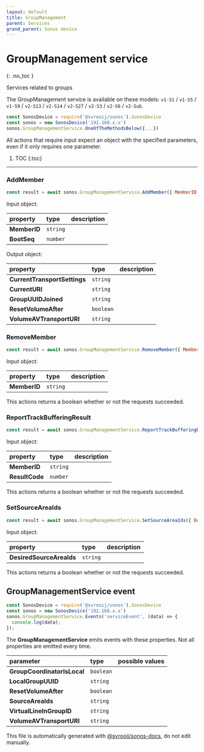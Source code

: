 ```yaml
---
layout: default
title: GroupManagement
parent: Services
grand_parent: Sonos device
---
```

# GroupManagement service
{: .no_toc }

Services related to groups

The GroupManagement service is available on these models: `v1-S1` / `v1-S5` / `v1-S9` / `v2-S13` / `v2-S14` / `v2-S27` / `v2-S3` / `v2-S6` / `v2-Sub`.

```js
const SonosDevice = require('@svrooij/sonos').SonosDevice
const sonos = new SonosDevice('192.168.x.x')
sonos.GroupManagementService.OneOfTheMethodsBelow({...})
```

All actions that require input expect an object with the specified parameters, even if it only requires one parameter.

1. TOC
{:toc}

---

### AddMember

```js
const result = await sonos.GroupManagementService.AddMember({ MemberID:..., BootSeq:... });
```

Input object:

| property | type | description |
|:----------|:-----|:------------|
| **MemberID** | `string` |  |
| **BootSeq** | `number` |  |

Output object:

| property | type | description |
|:----------|:-----|:------------|
| **CurrentTransportSettings** | `string` |  |
| **CurrentURI** | `string` |  |
| **GroupUUIDJoined** | `string` |  |
| **ResetVolumeAfter** | `boolean` |  |
| **VolumeAVTransportURI** | `string` |  |

### RemoveMember

```js
const result = await sonos.GroupManagementService.RemoveMember({ MemberID:... });
```

Input object:

| property | type | description |
|:----------|:-----|:------------|
| **MemberID** | `string` |  |

This actions returns a boolean whether or not the requests succeeded.

### ReportTrackBufferingResult

```js
const result = await sonos.GroupManagementService.ReportTrackBufferingResult({ MemberID:..., ResultCode:... });
```

Input object:

| property | type | description |
|:----------|:-----|:------------|
| **MemberID** | `string` |  |
| **ResultCode** | `number` |  |

This actions returns a boolean whether or not the requests succeeded.

### SetSourceAreaIds

```js
const result = await sonos.GroupManagementService.SetSourceAreaIds({ DesiredSourceAreaIds:... });
```

Input object:

| property | type | description |
|:----------|:-----|:------------|
| **DesiredSourceAreaIds** | `string` |  |

This actions returns a boolean whether or not the requests succeeded.

## GroupManagementService event

```js
const SonosDevice = require('@svrooij/sonos').SonosDevice
const sonos = new SonosDevice('192.168.x.x')
sonos.GroupManagementService.Events('serviceEvent', (data) => {
  console.log(data);
});
```

The **GroupManagementService** emits events with these properties. Not all properties are emitted every time.

| parameter | type | possible values |
|:----------|:-----|:----------------|
| **GroupCoordinatorIsLocal** | `boolean` |  | 
| **LocalGroupUUID** | `string` |  | 
| **ResetVolumeAfter** | `boolean` |  | 
| **SourceAreaIds** | `string` |  | 
| **VirtualLineInGroupID** | `string` |  | 
| **VolumeAVTransportURI** | `string` |  | 

This file is automatically generated with [@svrooij/sonos-docs](https://github.com/svrooij/sonos-api-docs/tree/main/generator/sonos-docs), do not edit manually.
